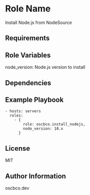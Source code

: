 Role Name
=========

Install Node.js from NodeSource

Requirements
------------

Role Variables
--------------

node_version: Node.js version to install

Dependencies
------------

Example Playbook
----------------

    - hosts: servers
      roles:
        - {
            role: oscbco.install_nodejs,
            node_version: 10.x
          }

License
-------

MIT

Author Information
------------------

oscbco.dev
